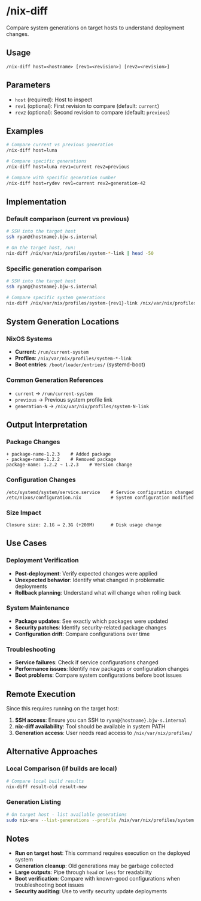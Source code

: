 # /nix-diff

Compare system generations on target hosts to understand deployment changes.

## Usage

```
/nix-diff host=<hostname> [rev1=<revision>] [rev2=<revision>]
```

## Parameters

- `host` (required): Host to inspect
- `rev1` (optional): First revision to compare (default: `current`)
- `rev2` (optional): Second revision to compare (default: `previous`)

## Examples

```bash
# Compare current vs previous generation
/nix-diff host=luna

# Compare specific generations
/nix-diff host=luna rev1=current rev2=previous

# Compare with specific generation number
/nix-diff host=rydev rev1=current rev2=generation-42
```

## Implementation

### Default comparison (current vs previous)
```bash
# SSH into the target host
ssh ryan@{hostname}.bjw-s.internal

# On the target host, run:
nix-diff /nix/var/nix/profiles/system-*-link | head -50
```

### Specific generation comparison
```bash
# SSH into the target host
ssh ryan@{hostname}.bjw-s.internal

# Compare specific system generations
nix-diff /nix/var/nix/profiles/system-{rev1}-link /nix/var/nix/profiles/system-{rev2}-link
```

## System Generation Locations

### NixOS Systems
- **Current**: `/run/current-system`
- **Profiles**: `/nix/var/nix/profiles/system-*-link`
- **Boot entries**: `/boot/loader/entries/` (systemd-boot)

### Common Generation References
- `current` → `/run/current-system`
- `previous` → Previous system profile link
- `generation-N` → `/nix/var/nix/profiles/system-N-link`

## Output Interpretation

### Package Changes
```
+ package-name-1.2.3    # Added package
- package-name-1.2.2    # Removed package
package-name: 1.2.2 → 1.2.3    # Version change
```

### Configuration Changes
```
/etc/systemd/system/service.service    # Service configuration changed
/etc/nixos/configuration.nix           # System configuration modified
```

### Size Impact
```
Closure size: 2.1G → 2.3G (+200M)      # Disk usage change
```

## Use Cases

### Deployment Verification
- **Post-deployment**: Verify expected changes were applied
- **Unexpected behavior**: Identify what changed in problematic deployments
- **Rollback planning**: Understand what will change when rolling back

### System Maintenance
- **Package updates**: See exactly which packages were updated
- **Security patches**: Identify security-related package changes
- **Configuration drift**: Compare configurations over time

### Troubleshooting
- **Service failures**: Check if service configurations changed
- **Performance issues**: Identify new packages or configuration changes
- **Boot problems**: Compare system configurations before boot issues

## Remote Execution

Since this requires running on the target host:

1. **SSH access**: Ensure you can SSH to `ryan@{hostname}.bjw-s.internal`
2. **nix-diff availability**: Tool should be available in system PATH
3. **Generation access**: User needs read access to `/nix/var/nix/profiles/`

## Alternative Approaches

### Local Comparison (if builds are local)
```bash
# Compare local build results
nix-diff result-old result-new
```

### Generation Listing
```bash
# On target host - list available generations
sudo nix-env --list-generations --profile /nix/var/nix/profiles/system
```

## Notes

- **Run on target host**: This command requires execution on the deployed system
- **Generation cleanup**: Old generations may be garbage collected
- **Large outputs**: Pipe through `head` or `less` for readability
- **Boot verification**: Compare with known-good configurations when troubleshooting boot issues
- **Security auditing**: Use to verify security update deployments
